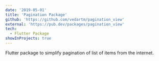 ```yaml
---
date: '2019-05-01'
title: 'Pagination Package'
github: 'https://github.com/vedartm/pagination_view'
external: 'https://pub.dev/packages/pagination_view'
tech:
  - Flutter Package
showInProjects: true
---
```


Flutter package to simplify pagination of list of items from the internet.
